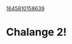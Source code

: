 [1645810158639](https://user-images.githubusercontent.com/69323457/235226951-0396c817-8124-49db-9820-93a4ae0dd3a4.jpg)
# Chalange 2!

